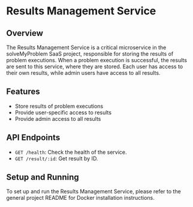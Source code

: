 # Results Management Service

## Overview
The Results Management Service is a critical microservice in the solveMyProblem SaaS project, responsible for storing the results of problem executions. When a problem execution is successful, the results are sent to this service, where they are stored. Each user has access to their own results, while admin users have access to all results.

## Features
- Store results of problem executions
- Provide user-specific access to results
- Provide admin access to all results

## API Endpoints
- `GET /health`: Check the health of the service.
- `GET /result/:id`: Get result by ID.

## Setup and Running
To set up and run the Results Management Service, please refer to the general project README for Docker installation instructions.

